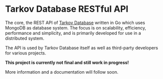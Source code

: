 # Tarkov Database RESTful API

The core, the REST API of [Tarkov Database](https://tarkov-database.com) written in Go which uses MongoDB as database system. The focus is on scalability, efficiency, performance and simplicity, and is primarily developed for use in a distributed system.

The API is used by Tarkov Database itself as well as third-party developers for various projects.

**This project is currently not final and still work in progress!**

More information and a documentation will follow soon.
